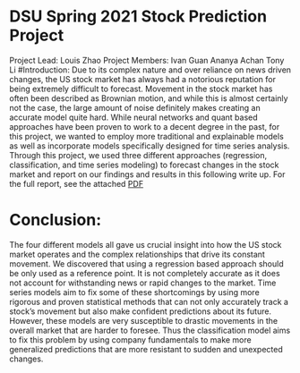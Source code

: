# DSU Spring 2021 Stock Prediction Project
Project Lead: 
Louis Zhao
Project Members: 
Ivan Guan
Ananya Achan
Tony Li
#Introduction:
Due to its complex nature and over reliance on news driven changes, the US stock market has always had a notorious reputation for being extremely difficult to forecast. Movement in the stock market has often been described as Brownian motion, and while this is almost certainly not the case, the large amount of noise definitely makes creating an accurate model quite hard.  While neural networks and quant based approaches have been proven to work to a decent degree in the past, for this project, we wanted to employ more traditional and explainable models as well as incorporate models specifically designed for time series analysis. Through this project, we used three different approaches (regression, classification, and time series modeling) to forecast changes in the stock market and report on our findings and results in this following write up. For the full report, see the attached [PDF](https://github.com/the-data-science-union/Earnings-Predictions/blob/main/DSU%20Stock%20Prediction%20Write%20Up.pdf)

# Conclusion:
The four different models all gave us crucial insight into how the US stock market operates and the complex relationships that drive its constant movement. We discovered that using a regression based approach should be only used as a reference point. It is not completely accurate as it does not account for withstanding news or rapid changes to the market. Time series models aim to fix some of these shortcomings by using more rigorous and proven statistical methods that can not only accurately track a stock’s movement but also make confident predictions about its future. However, these models are very susceptible to drastic movements in the overall market that are harder to foresee. Thus the classification model aims to fix this problem by using company fundamentals to make more generalized predictions that are more resistant to sudden and unexpected changes.


